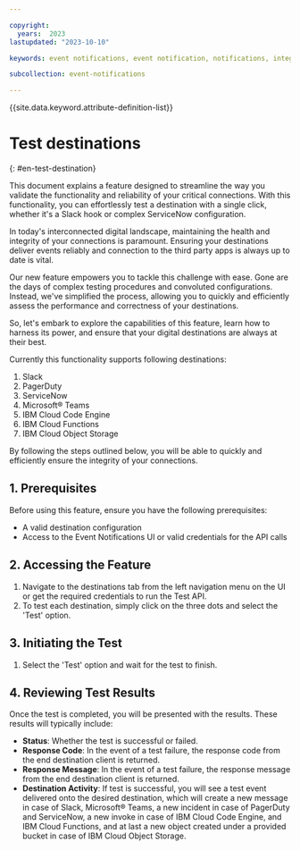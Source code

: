 ```yaml
---

copyright:
  years:  2023
lastupdated: "2023-10-10"

keywords: event notifications, event notification, notifications, integrations, destinations, test destinations

subcollection: event-notifications

---
```

{{site.data.keyword.attribute-definition-list}}

# Test destinations
{: #en-test-destination}

This document explains a feature designed to streamline the way you validate the functionality and reliability of your critical connections. With this functionality, you can effortlessly test a destination with a single click, whether it's a Slack hook or complex ServiceNow configuration.

In today's interconnected digital landscape, maintaining the health and integrity of your connections is paramount. Ensuring your destinations deliver events reliably and connection to the third party apps is always up to date is vital.

Our new feature empowers you to tackle this challenge with ease. Gone are the days of complex testing procedures and convoluted configurations. Instead, we've simplified the process, allowing you to quickly and efficiently assess the performance and correctness of your destinations.

So, let's embark to explore the capabilities of this feature, learn how to harness its power, and ensure that your digital destinations are always at their best.

Currently this functionality supports following destinations:

1. Slack
2. PagerDuty
3. ServiceNow
4. Microsoft&reg; Teams
5. IBM Cloud Code Engine
6. IBM Cloud Functions
7. IBM Cloud Object Storage

By following the steps outlined below, you will be able to quickly and efficiently ensure the integrity of your connections.

## 1. Prerequisites

Before using this feature, ensure you have the following prerequisites:

- A valid destination configuration
- Access to the Event Notifications UI or valid credentials for the API calls

## 2. Accessing the Feature

1. Navigate to the destinations tab from the left navigation menu on the UI or get the required credentials to run the Test API.
2. To test each destination, simply click on the three dots and select the 'Test' option.

## 3. Initiating the Test

1. Select the 'Test' option and wait for the test to finish.

## 4. Reviewing Test Results

Once the test is completed, you will be presented with the results. These results will typically include:

- **Status**: Whether the test is successful or failed.
- **Response Code**: In the event of a test failure, the response code from the end destination client is returned.
- **Response Message**: In the event of a test failure, the response message from the end destination client is returned.
- **Destination Activity**: If test is successful, you will see a test event delivered onto the desired destination, which will create a new message in case of Slack, Microsoft&reg; Teams, a new incident in case of PagerDuty and ServiceNow, a new invoke in case of IBM Cloud Code Engine, and IBM Cloud Functions, and at last a new object created under a provided bucket in case of IBM Cloud Object Storage.
